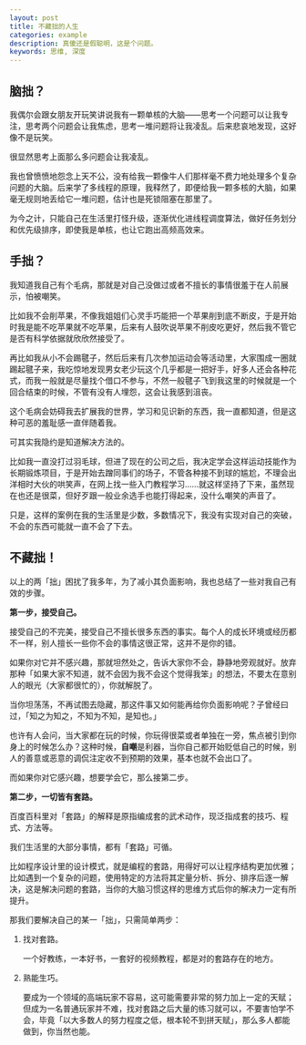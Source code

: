```yaml
---
layout: post
title: 不藏拙的人生
categories: example
description: 真傻还是假聪明，这是个问题。
keywords: 思维, 深度
---
```



## 脑拙？

我偶尔会跟女朋友开玩笑讲说我有一颗单核的大脑——思考一个问题可以让我专注，思考两个问题会让我焦虑，思考一堆问题将让我凌乱。后来悲哀地发现，这好像不是玩笑。

很显然思考上面那么多问题会让我凌乱。

我也曾愤愤地怨念上天不公，没有给我一颗像牛人们那样毫不费力地处理多个复杂问题的大脑。后来学了多线程的原理，我释然了，即便给我一颗多核的大脑，如果毫无规则地丢给它一堆问题，估计也是死锁阻塞在那里了。

为今之计，只能自己在生活里打怪升级，逐渐优化进线程调度算法，做好任务划分和优先级排序，即使我是单核，也让它跑出高频高效来。

## 手拙？

我知道我自己有个毛病，那就是对自己没做过或者不擅长的事情很羞于在人前展示，怕被嘲笑。

比如我不会削苹果，不像我姐姐们心灵手巧能把一个苹果削到底不断皮，于是开始时我是能不吃苹果就不吃苹果，后来有人鼓吹说苹果不削皮吃更好，然后我不管它是否有科学依据就欣欣然接受了。

再比如我从小不会踢毽子，然后后来有几次参加运动会等活动里，大家围成一圈就踢起毽子来，我吃惊地发现男女老少玩这个几乎都是一把好手，好多人还会各种花式，而我一般就是尽量找个借口不参与，不然一般毽子飞到我这里的时候就是一个回合结束的时候，不管有没有人埋怨，这会让我感到沮丧。

这个毛病会妨碍我去扩展我的世界，学习和见识新的东西，我一直都知道，但是这种可恶的羞耻感一直伴随着我。

可其实我隐约是知道解决方法的。

比如我一直没打过羽毛球，但进了现在的公司之后，我决定学会这样运动技能作为长期锻炼项目，于是开始去蹭同事们的场子，不管各种接不到球的尴尬，不理会出洋相时大伙的哄笑声，在网上找一些入门教程学习……就这样坚持了下来，虽然现在也还是很菜，但好歹跟一般业余选手也能打得起来，没什么嘲笑的声音了。

只是，这样的案例在我的生活里是少数，多数情况下，我没有实现对自己的突破，不会的东西可能就一直不会了下去。

## 不藏拙！

以上的两「拙」困扰了我多年，为了减小其负面影响，我也总结了一些对我自己有效的步骤。

**第一步，接受自己。**

接受自己的不完美，接受自己不擅长很多东西的事实。每个人的成长环境或经历都不一样，别人擅长一些你不会的事情这很正常，这并不是你的错。

如果你对它并不感兴趣，那就坦然处之，告诉大家你不会，静静地旁观就好。放弃那种「如果大家不知道，就不会因为我不会这个觉得我笨」的想法，不要太在意别人的眼光（大家都很忙的），你就解脱了。

当你坦荡荡，不再试图去隐藏，那这件事又如何能再给你负面影响呢？子曾经曰过，「知之为知之，不知为不知，是知也。」

也许有人会问，当大家都在玩的时候，你玩得很菜或者单独在一旁，焦点被引到你身上的时候怎么办？这种时候，**自嘲**是利器，当你自己都开始贬低自己的时候，别人的善意或恶意的调侃注定收不到预期的效果，基本也就不会出口了。

而如果你对它感兴趣，想要学会它，那么接第二步。

**第二步，一切皆有套路。**

百度百科里对「套路」的解释是原指编成套的武术动作，现泛指成套的技巧、程式、方法等。

我们生活里的大部分事情，都有「套路」可循。

比如程序设计里的设计模式，就是编程的套路，用得好可以让程序结构更加优雅；比如遇到一个复杂的问题，使用特定的方法将其定量分析、拆分、排序后逐一解决，这是解决问题的套路，当你的大脑习惯这样的思维方式后你的解决力一定有所提升。

那我们要解决自己的某一「拙」，只需简单两步：

1. 找对套路。

   一个好教练，一本好书，一套好的视频教程，都是对的套路存在的地方。

2. 熟能生巧。

   要成为一个领域的高端玩家不容易，这可能需要非常的努力加上一定的天赋；但成为一名普通玩家并不难，找对套路之后大量的练习就可以，不要害怕学不会，毕竟「以大多数人的努力程度之低，根本轮不到拼天赋」，那么多人都能做到，你当然也能。
